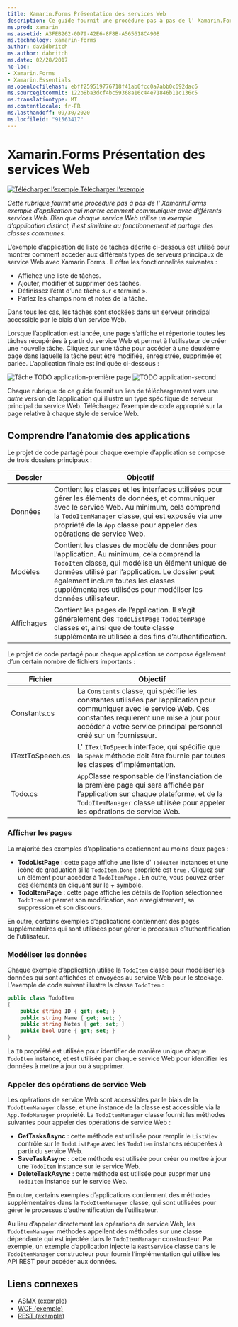 ```yaml
---
title: Xamarin.Forms Présentation des services Web
description: Ce guide fournit une procédure pas à pas de l' Xamarin.Forms exemple d’application qui montre comment communiquer avec différents services Web. Bien que chaque service Web utilise un exemple d’application distinct, il est similaire au fonctionnement et partage des classes communes.
ms.prod: xamarin
ms.assetid: A3FEB262-0D79-42E6-8F8B-A565618C490B
ms.technology: xamarin-forms
author: davidbritch
ms.author: dabritch
ms.date: 02/28/2017
no-loc:
- Xamarin.Forms
- Xamarin.Essentials
ms.openlocfilehash: ebff259519776718f41ab0fcc0a7abb0c692dac6
ms.sourcegitcommit: 122b8ba3dcf4bc59368a16c44e71846b11c136c5
ms.translationtype: MT
ms.contentlocale: fr-FR
ms.lasthandoff: 09/30/2020
ms.locfileid: "91563417"
---
```

# <a name="no-locxamarinforms-web-services-introduction"></a>Xamarin.Forms Présentation des services Web

[![Télécharger l’exemple](~/media/shared/download.png) Télécharger l’exemple](https://docs.microsoft.com/samples/xamarin/xamarin-forms-samples/webservices-todorest)

_Cette rubrique fournit une procédure pas à pas de l' Xamarin.Forms exemple d’application qui montre comment communiquer avec différents services Web. Bien que chaque service Web utilise un exemple d’application distinct, il est similaire au fonctionnement et partage des classes communes._

L’exemple d’application de liste de tâches décrite ci-dessous est utilisé pour montrer comment accéder aux différents types de serveurs principaux de service Web avec Xamarin.Forms . Il offre les fonctionnalités suivantes :

- Affichez une liste de tâches.
- Ajouter, modifier et supprimer des tâches.
- Définissez l’état d’une tâche sur « terminé ».
- Parlez les champs nom et notes de la tâche.

Dans tous les cas, les tâches sont stockées dans un serveur principal accessible par le biais d’un service Web.

Lorsque l’application est lancée, une page s’affiche et répertorie toutes les tâches récupérées à partir du service Web et permet à l’utilisateur de créer une nouvelle tâche. Cliquez sur une tâche pour accéder à une deuxième page dans laquelle la tâche peut être modifiée, enregistrée, supprimée et parlée. L’application finale est indiquée ci-dessous :

![Tâche TODO application-première page ](introduction-images/app-example-1.png)
 ![ TODO application-second](introduction-images/app-example-2.png)

Chaque rubrique de ce guide fournit un lien de téléchargement vers une *autre* version de l’application qui illustre un type spécifique de serveur principal du service Web. Téléchargez l’exemple de code approprié sur la page relative à chaque style de service Web.

## <a name="understand-the-application-anatomy"></a>Comprendre l’anatomie des applications

Le projet de code partagé pour chaque exemple d’application se compose de trois dossiers principaux :

|Dossier|Objectif|
|--- |--- |
|Données|Contient les classes et les interfaces utilisées pour gérer les éléments de données, et communiquer avec le service Web. Au minimum, cela comprend la `TodoItemManager` classe, qui est exposée via une propriété de la `App` classe pour appeler des opérations de service Web.|
|Modèles|Contient les classes de modèle de données pour l’application. Au minimum, cela comprend la `TodoItem` classe, qui modélise un élément unique de données utilisé par l’application. Le dossier peut également inclure toutes les classes supplémentaires utilisées pour modéliser les données utilisateur.|
|Affichages|Contient les pages de l’application. Il s’agit généralement des `TodoListPage` `TodoItemPage` classes et, ainsi que de toute classe supplémentaire utilisée à des fins d’authentification.|

Le projet de code partagé pour chaque application se compose également d’un certain nombre de fichiers importants :

|Fichier|Objectif|
|--- |--- |
|Constants.cs|La `Constants` classe, qui spécifie les constantes utilisées par l’application pour communiquer avec le service Web. Ces constantes requièrent une mise à jour pour accéder à votre service principal personnel créé sur un fournisseur.|
|ITextToSpeech.cs|L' `ITextToSpeech` interface, qui spécifie que la `Speak` méthode doit être fournie par toutes les classes d’implémentation.|
|Todo.cs|`App`Classe responsable de l’instanciation de la première page qui sera affichée par l’application sur chaque plateforme, et de la `TodoItemManager` classe utilisée pour appeler les opérations de service Web.|

### <a name="view-pages"></a>Afficher les pages

La majorité des exemples d’applications contiennent au moins deux pages :

- **TodoListPage** : cette page affiche une liste d' `TodoItem` instances et une icône de graduation si la `TodoItem.Done` propriété est `true` . Cliquez sur un élément pour accéder à `TodoItemPage` . En outre, vous pouvez créer des éléments en cliquant sur le *+* symbole.
- **TodoItemPage** : cette page affiche les détails de l’option sélectionnée `TodoItem` et permet son modification, son enregistrement, sa suppression et son discours.

En outre, certains exemples d’applications contiennent des pages supplémentaires qui sont utilisées pour gérer le processus d’authentification de l’utilisateur.

### <a name="model-the-data"></a>Modéliser les données

Chaque exemple d’application utilise la `TodoItem` classe pour modéliser les données qui sont affichées et envoyées au service Web pour le stockage. L’exemple de code suivant illustre la classe `TodoItem` :

```csharp
public class TodoItem
{
    public string ID { get; set; }
    public string Name { get; set; }
    public string Notes { get; set; }
    public bool Done { get; set; }
}
```

La `ID` propriété est utilisée pour identifier de manière unique chaque `TodoItem` instance, et est utilisée par chaque service Web pour identifier les données à mettre à jour ou à supprimer.

### <a name="invoke-web-service-operations"></a>Appeler des opérations de service Web

Les opérations de service Web sont accessibles par le biais de la `TodoItemManager` classe, et une instance de la classe est accessible via la `App.TodoManager` propriété. La `TodoItemManager` classe fournit les méthodes suivantes pour appeler des opérations de service Web :

- **GetTasksAsync** : cette méthode est utilisée pour remplir le `ListView` contrôle sur le `TodoListPage` avec les `TodoItem` instances récupérées à partir du service Web.
- **SaveTaskAsync** : cette méthode est utilisée pour créer ou mettre à jour une `TodoItem` instance sur le service Web.
- **DeleteTaskAsync** : cette méthode est utilisée pour supprimer une `TodoItem` instance sur le service Web.

En outre, certains exemples d’applications contiennent des méthodes supplémentaires dans la `TodoItemManager` classe, qui sont utilisées pour gérer le processus d’authentification de l’utilisateur.

Au lieu d’appeler directement les opérations de service Web, les `TodoItemManager` méthodes appellent des méthodes sur une classe dépendante qui est injectée dans le `TodoItemManager` constructeur. Par exemple, un exemple d’application injecte la `RestService` classe dans le `TodoItemManager` constructeur pour fournir l’implémentation qui utilise les API REST pour accéder aux données.

## <a name="related-links"></a>Liens connexes

- [ASMX (exemple)](/samples/xamarin/xamarin-forms-samples/webservices-todoasmx)
- [WCF (exemple)](/samples/xamarin/xamarin-forms-samples/webservices-todowcf)
- [REST (exemple)](/samples/xamarin/xamarin-forms-samples/webservices-todorest)
